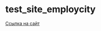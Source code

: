 # test_site_employcity
<a href="https://vitallios.github.io/test_site_employcity/">Ссылка на сайт</a>
